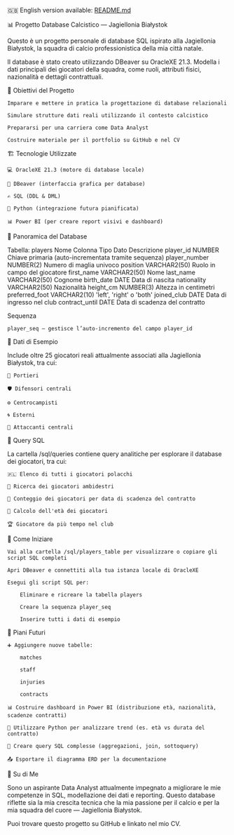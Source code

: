 🇬🇧 English version available: [README.md](README.md)

📊 Progetto Database Calcistico — Jagiellonia Białystok

Questo è un progetto personale di database SQL ispirato alla Jagiellonia Białystok, la squadra di calcio professionistica della mia città natale.

Il database è stato creato utilizzando DBeaver su OracleXE 21.3. Modella i dati principali dei giocatori della squadra, come ruoli, attributi fisici, nazionalità e dettagli contrattuali.

📌 Obiettivi del Progetto

    Imparare e mettere in pratica la progettazione di database relazionali

    Simulare strutture dati reali utilizzando il contesto calcistico

    Prepararsi per una carriera come Data Analyst

    Costruire materiale per il portfolio su GitHub e nel CV

🏗️ Tecnologie Utilizzate

    💻 OracleXE 21.3 (motore di database locale)

    🐘 DBeaver (interfaccia grafica per database)

    ✍️ SQL (DDL & DML)

    🐍 Python (integrazione futura pianificata)

    📊 Power BI (per creare report visivi e dashboard)

📂 Panoramica del Database

Tabella: players
Nome Colonna	Tipo Dato	Descrizione
player_id	NUMBER	Chiave primaria (auto-incrementata tramite sequenza)
player_number	NUMBER(2)	Numero di maglia univoco
position	VARCHAR2(50)	Ruolo in campo del giocatore
first_name	VARCHAR2(50)	Nome
last_name	VARCHAR2(50)	Cognome
birth_date	DATE	Data di nascita
nationality	VARCHAR2(50)	Nazionalità
height_cm	NUMBER(3)	Altezza in centimetri
preferred_foot	VARCHAR2(10)	'left', 'right' o 'both'
joined_club	DATE	Data di ingresso nel club
contract_until	DATE	Data di scadenza del contratto

Sequenza

    player_seq – gestisce l’auto-incremento del campo player_id

🧪 Dati di Esempio

Include oltre 25 giocatori reali attualmente associati alla Jagiellonia Białystok, tra cui:

    🧤 Portieri

    🛡️ Difensori centrali

    ⚙️ Centrocampisti

    🌀 Esterni

    🎯 Attaccanti centrali

📄 Query SQL

La cartella /sql/queries contiene query analitiche per esplorare il database dei giocatori, tra cui:

    🇵🇱 Elenco di tutti i giocatori polacchi

    👟 Ricerca dei giocatori ambidestri

    📆 Conteggio dei giocatori per data di scadenza del contratto

    🎂 Calcolo dell'età dei giocatori

    🏆 Giocatore da più tempo nel club

🚀 Come Iniziare

    Vai alla cartella /sql/players_table per visualizzare o copiare gli script SQL completi

    Apri DBeaver e connettiti alla tua istanza locale di OracleXE

    Esegui gli script SQL per:

        Eliminare e ricreare la tabella players

        Creare la sequenza player_seq

        Inserire tutti i dati di esempio

🔮 Piani Futuri

    ➕ Aggiungere nuove tabelle:

        matches

        staff

        injuries

        contracts

    📊 Costruire dashboard in Power BI (distribuzione età, nazionalità, scadenze contratti)

    🐍 Utilizzare Python per analizzare trend (es. età vs durata del contratto)

    🧠 Creare query SQL complesse (aggregazioni, join, sottoquery)

    📤 Esportare il diagramma ERD per la documentazione

🙋 Su di Me

Sono un aspirante Data Analyst attualmente impegnato a migliorare le mie competenze in SQL, modellazione dei dati e reporting.
Questo database riflette sia la mia crescita tecnica che la mia passione per il calcio e per la mia squadra del cuore — Jagiellonia Białystok.

Puoi trovare questo progetto su GitHub e linkato nel mio CV.

